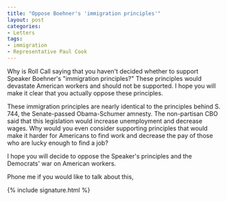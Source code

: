 ```yaml
---
title: "Oppose Boehner's 'immigration principles'"
layout: post
categories:
- Letters
tags:
- immigration
- Representative Paul Cook
---
```


Why is Roll Call saying that you haven't decided whether to support Speaker Boehner's "immigration principles?" These principles would devastate American workers and should not be supported. I hope you will make it clear that you actually oppose these principles.

These immigration principles are nearly identical to the principles behind S. 744, the Senate-passed Obama-Schumer amnesty. The non-partisan CBO said that this legislation would increase unemployment and decrease wages. Why would you even consider supporting principles that would make it harder for Americans to find work and decrease the pay of those who are lucky enough to find a job?

I hope you will decide to oppose the Speaker's principles and the Democrats' war on American workers.

Phone me if you would like to talk about this,

{% include signature.html %}
